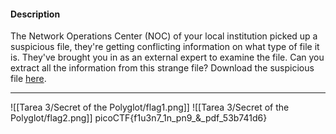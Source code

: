 
#### Description

The Network Operations Center (NOC) of your local institution picked up a suspicious file, they're getting conflicting information on what type of file it is. They've brought you in as an external expert to examine the file. Can you extract all the information from this strange file? Download the suspicious file [here](https://artifacts.picoctf.net/c_titan/7/flag2of2-final.pdf).

-----
![[Tarea 3/Secret of the Polyglot/flag1.png]]
![[Tarea 3/Secret of the Polyglot/flag2.png]]
picoCTF{f1u3n7_1n_pn9_&_pdf_53b741d6}